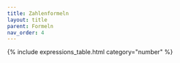 ```yaml
---
title: Zahlenformeln
layout: title
parent: Formeln
nav_order: 4
---
```


{% include expressions_table.html category="number" %}